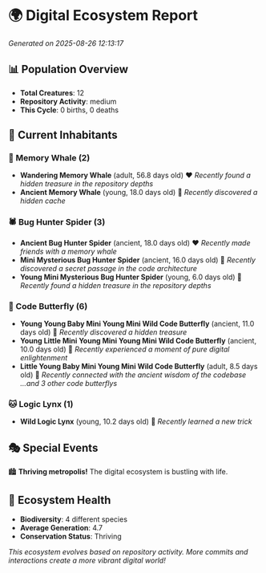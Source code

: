 # 🌍 Digital Ecosystem Report
*Generated on 2025-08-26 12:13:17*

## 📊 Population Overview
- **Total Creatures**: 12
- **Repository Activity**: medium
- **This Cycle**: 0 births, 0 deaths

## 👥 Current Inhabitants

### 🐋 Memory Whale (2)
- **Wandering Memory Whale** (adult, 56.8 days old) ❤️
  *Recently found a hidden treasure in the repository depths*
- **Ancient Memory Whale** (young, 18.0 days old) 💚
  *Recently discovered a hidden cache*

### 🕷️ Bug Hunter Spider (3)
- **Ancient Bug Hunter Spider** (ancient, 18.0 days old) ❤️
  *Recently made friends with a memory whale*
- **Mini Mysterious Bug Hunter Spider** (ancient, 16.0 days old) 💛
  *Recently discovered a secret passage in the code architecture*
- **Young Mini Mysterious Bug Hunter Spider** (young, 6.0 days old) 💚
  *Recently found a hidden treasure in the repository depths*

### 🦋 Code Butterfly (6)
- **Young Young Baby Mini Young Mini Wild Code Butterfly** (ancient, 11.0 days old) 💛
  *Recently discovered a hidden treasure*
- **Young Little Mini Young Mini Young Mini Wild Code Butterfly** (ancient, 10.0 days old) 💛
  *Recently experienced a moment of pure digital enlightenment*
- **Little Young Baby Mini Young Mini Wild Code Butterfly** (adult, 8.5 days old) 💚
  *Recently connected with the ancient wisdom of the codebase*
  *...and 3 other code butterflys*

### 🐱 Logic Lynx (1)
- **Wild Logic Lynx** (young, 10.2 days old) 💛
  *Recently learned a new trick*

## 🎭 Special Events

🏙️ **Thriving metropolis!** The digital ecosystem is bustling with life.

## 🔬 Ecosystem Health
- **Biodiversity**: 4 different species
- **Average Generation**: 4.7
- **Conservation Status**: Thriving

*This ecosystem evolves based on repository activity. More commits and interactions create a more vibrant digital world!*